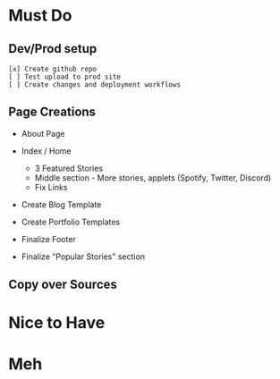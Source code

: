 
# Must Do

## Dev/Prod setup

    [x] Create github repo
    [ ] Test upload to prod site
    [ ] Create changes and deployment workflows

## Page Creations
- About Page

- Index / Home
    * 3 Featured Stories
    * Middle section - More stories, applets (Spotify, Twitter, Discord)
    * Fix Links

- Create Blog Template
- Create Portfolio Templates
- Finalize Footer
- Finalize "Popular Stories" section

## Copy over Sources


# Nice to Have




# Meh




